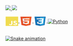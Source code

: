 <div>
  <a href="https://github.com/vitoramosc">
  <img height="180em" src="https://github-readme-stats.vercel.app/api?username=vitoramosc&show_icons=true&theme=tokyonight&include_all_commits=true&count_private=true"/>
  <img height="180em" src="https://github-readme-stats.vercel.app/api/top-langs/?username=vitoramosc&layout=compact&langs_count=6&theme=tokyonight"/>
</div>
<div style="display: inline_block"><br>
  <img align="center" alt="Js" height="30" width="40" src="https://raw.githubusercontent.com/devicons/devicon/master/icons/javascript/javascript-plain.svg">
  <img align="center" alt="HTML" height="30" width="40" src="https://raw.githubusercontent.com/devicons/devicon/master/icons/html5/html5-original.svg">
  <img align="center" alt="CSS" height="30" width="40" src="https://raw.githubusercontent.com/devicons/devicon/master/icons/css3/css3-original.svg">
  <img align="center" alt="Python" height="30" width="30" src="https://cdn.iconscout.com/icon/free/png-256/free-python-2-226051.png">
</div>
 
 <br>
 
<div>

  ![Snake animation](https://github.com/vitoramosc/vitoramosc/blob/output/github-contribution-grid-snake.svg)

</div>
